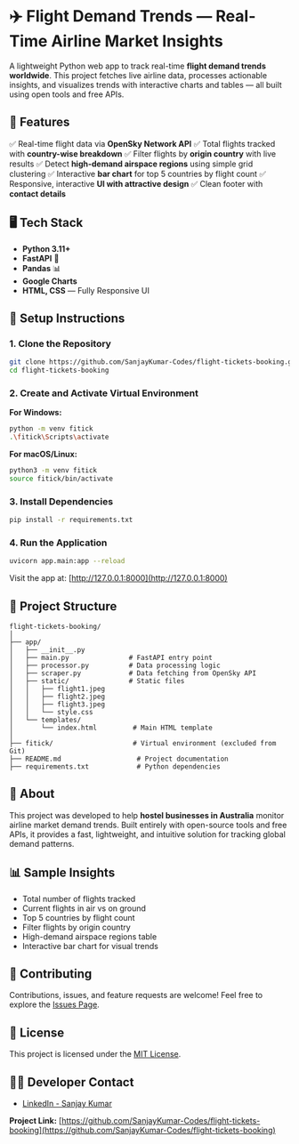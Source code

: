 
# ✈️ Flight Demand Trends — Real-Time Airline Market Insights

A lightweight Python web app to track real-time **flight demand trends worldwide**. This project fetches live airline data, processes actionable insights, and visualizes trends with interactive charts and tables — all built using open tools and free APIs.



## 🔧 Features

✅ Real-time flight data via **OpenSky Network API**
✅ Total flights tracked with **country-wise breakdown**
✅ Filter flights by **origin country** with live results
✅ Detect **high-demand airspace regions** using simple grid clustering
✅ Interactive **bar chart** for top 5 countries by flight count
✅ Responsive, interactive **UI with attractive design**
✅ Clean footer with **contact details**



## 🖥️ Tech Stack

* **Python 3.11+**
* **FastAPI** 🚀
* **Pandas** 📊
* **Google Charts**
* **HTML, CSS** — Fully Responsive UI

 

## 🚀 Setup Instructions

### 1. Clone the Repository

```bash
git clone https://github.com/SanjayKumar-Codes/flight-tickets-booking.git  
cd flight-tickets-booking  
```

### 2. Create and Activate Virtual Environment

**For Windows:**

```bash
python -m venv fitick  
.\fitick\Scripts\activate  
```

**For macOS/Linux:**

```bash
python3 -m venv fitick  
source fitick/bin/activate  
```

### 3. Install Dependencies

```bash
pip install -r requirements.txt  
```

### 4. Run the Application

```bash
uvicorn app.main:app --reload  
```

Visit the app at: [http://127.0.0.1:8000](http://127.0.0.1:8000)

 

## 📁 Project Structure

```
flight-tickets-booking/  
│  
├── app/  
│   ├── __init__.py  
│   ├── main.py               # FastAPI entry point  
│   ├── processor.py          # Data processing logic  
│   ├── scraper.py            # Data fetching from OpenSky API  
│   ├── static/               # Static files  
│   │   ├── flight1.jpeg  
│   │   ├── flight2.jpeg  
│   │   ├── flight3.jpeg  
│   │   └── style.css  
│   └── templates/  
│       └── index.html         # Main HTML template  
│  
├── fitick/                    # Virtual environment (excluded from Git)  
├── README.md                   # Project documentation  
├── requirements.txt            # Python dependencies  
```

 

## 🛫 About

This project was developed to help **hostel businesses in Australia** monitor airline market demand trends. Built entirely with open-source tools and free APIs, it provides a fast, lightweight, and intuitive solution for tracking global demand patterns.

 

## 📊 Sample Insights

* Total number of flights tracked
* Current flights in air vs on ground
* Top 5 countries by flight count
* Filter flights by origin country
* High-demand airspace regions table
* Interactive bar chart for visual trends

 

## 🤝 Contributing

Contributions, issues, and feature requests are welcome! Feel free to explore the [Issues Page](https://github.com/SanjayKumar-Codes/flight-tickets-booking/issues).

 

## 📝 License

This project is licensed under the [MIT License](https://choosealicense.com/licenses/mit/).

 

## 👨‍💻 Developer Contact

* [LinkedIn - Sanjay Kumar](https://www.linkedin.com/in/sanjay-kumarai)

**Project Link:** [https://github.com/SanjayKumar-Codes/flight-tickets-booking](https://github.com/SanjayKumar-Codes/flight-tickets-booking)

